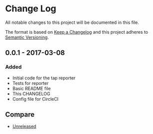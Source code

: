 # Change Log
All notable changes to this project will be documented in this file.

The format is based on [Keep a Changelog](http://keepachangelog.com/)
and this project adheres to [Semantic Versioning](http://semver.org/).

## 0.0.1 - 2017-03-08
### Added
- Initial code for the tap reporter
- Tests for reporter
- Basic README file
- This CHANGELOG
- Config file for CircleCI

## Compare
- [Unreleased](https://github.com/LKay/wdio-tap-reporter/compare/v0.0.1...HEAD)